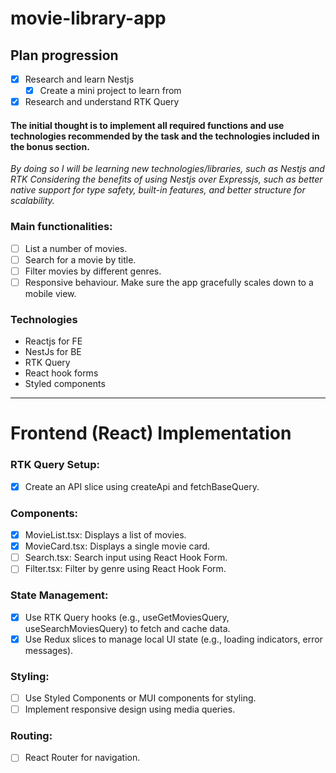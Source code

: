 # movie-library-app

## Plan progression

- [x] Research and learn Nestjs
  - [x] Create a mini project to learn from
- [x] Research and understand RTK Query

#### The initial thought is to implement all required functions and use technologies recommended by the task and the technologies included in the bonus section.

_By doing so I will be learning new technologies/libraries, such as Nestjs and RTK_
_Considering the benefits of using Nestjs over Expressjs, such as better native support for type safety, built-in features, and better structure for scalability._

### Main functionalities:

- [ ] List a number of movies.
- [ ] Search for a movie by title.
- [ ] Filter movies by different genres.
- [ ] Responsive behaviour. Make sure the app gracefully scales down to a mobile view.

### Technologies

- Reactjs for FE
- NestJs for BE
- RTK Query
- React hook forms
- Styled components

---

# Frontend (React) Implementation

### RTK Query Setup:

- [x] Create an API slice using createApi and fetchBaseQuery.

### Components:

- [x] MovieList.tsx: Displays a list of movies.
- [x] MovieCard.tsx: Displays a single movie card.
- [ ] Search.tsx: Search input using React Hook Form.
- [ ] Filter.tsx: Filter by genre using React Hook Form.

### State Management:

- [x] Use RTK Query hooks (e.g., useGetMoviesQuery, useSearchMoviesQuery) to fetch and cache data.
- [x] Use Redux slices to manage local UI state (e.g., loading indicators, error messages).

### Styling:

- [ ] Use Styled Components or MUI components for styling.
- [ ] Implement responsive design using media queries.

### Routing:

- [ ] React Router for navigation.
